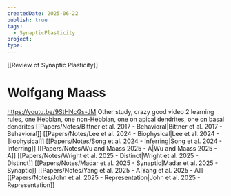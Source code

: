 ```yaml
---
createdDate: 2025-06-22
publish: true
tags:
  - SynapticPlasticity
project: 
type:
---
```

[[Review of Synaptic Plasticity]]
# Wolfgang Maass
https://youtu.be/9StHNcGs-JM
Other study, crazy good video
2 learning rules, one Hebbian, one non-Hebbian, one on apical dendrites, one on basal dendrites
[[Papers/Notes/Bittner et al. 2017 - Behavioral|Bittner et al. 2017 - Behavioral]]
[[Papers/Notes/Lee et al. 2024 - Biophysical|Lee et al. 2024 - Biophysical]]
[[Papers/Notes/Song et al. 2024 - Inferring|Song et al. 2024 - Inferring]]
[[Papers/Notes/Wu and Maass 2025 - A|Wu and Maass 2025 - A]]
[[Papers/Notes/Wright et al. 2025 - Distinct|Wright et al. 2025 - Distinct]]
[[Papers/Notes/Madar et al. 2025 - Synaptic|Madar et al. 2025 - Synaptic]]
[[Papers/Notes/Yang et al. 2025 - A|Yang et al. 2025 - A]]
[[Papers/Notes/John et al. 2025 - Representation|John et al. 2025 - Representation]]